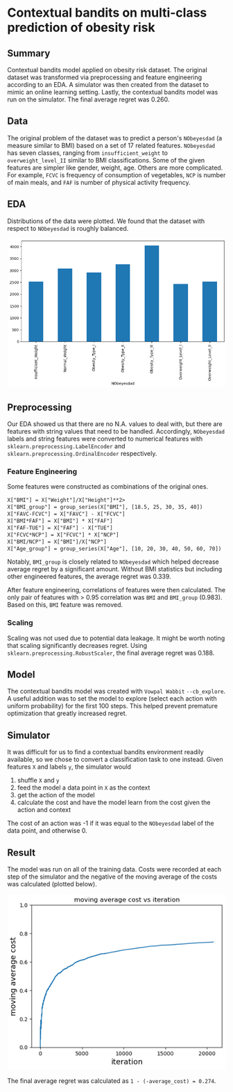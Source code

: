 # Contextual bandits on multi-class prediction of obesity risk #

## Summary ##
Contextual bandits model applied on obesity risk dataset. The original dataset was transformed via preprocessing and feature engineering according to an EDA. A simulator was then created from the dataset to mimic an online learning setting. Lastly, the contextual bandits model was run on the simulator. The final average regret was 0.260.

## Data ##
The original problem of the dataset was to predict a person's `NObeyesdad` (a measure similar to BMI) based on a set of 17 related features. `NObeyesdad` has seven classes, ranging from `insufficient_weight` to `overweight_level_II` similar to BMI classifications. Some of the given features are simpler like gender, weight, age. Others are more complicated. For example, `FCVC` is frequency of consumption of vegetables, `NCP` is number of main meals, and `FAF` is number of physical activity frequency.

## EDA ##
Distributions of the data were plotted. We found that the dataset with respect to `NObeyesdad` is roughly balanced. 

<center><img src="images/NObeyesdad_distribution.png" width="600"/></center>

## Preprocessing ##
Our EDA showed us that there are no N.A. values to deal with, but there are features with string values that need to be handled. Accordingly, `NObeyesdad` labels and string features were converted to numerical features with `sklearn.preprocessing.LabelEncoder` and `sklearn.preprocessing.OrdinalEncoder` respectively.

### Feature Engineering ###
Some features were constructed as combinations of the original ones.
```
X["BMI"] = X["Weight"]/X["Height"]**2>
X["BMI_group"] = group_series(X["BMI"], [18.5, 25, 30, 35, 40])
X["FAVC-FCVC"] = X["FAVC"] - X["FCVC"]
X["BMI*FAF"] = X["BMI"] * X["FAF"]
X["FAF-TUE"] = X["FAF"] - X["TUE"]
X["FCVC*NCP"] = X["FCVC"] * X["NCP"]
X["BMI/NCP"] = X["BMI"]/X["NCP"]
X["Age_group"] = group_series(X["Age"], [10, 20, 30, 40, 50, 60, 70])
```
Notably, `BMI_group` is closely related to `NObeyesdad` which helped decrease average regret by a significant amount. Without BMI statistics but including other engineered features, the average regret was 0.339. 

After feature engineering, correlations of features were then calculated. The only pair of features with > 0.95 correlation was `BMI` and `BMI_group` (0.983). Based on this, `BMI` feature was removed.

### Scaling ###
Scaling was not used due to potential data leakage. It might be worth noting that scaling significantly decreases regret. Using `sklearn.preprocessing.RobustScaler`, the final average regret was 0.188.

## Model ##
The contextual bandits model was created with `Vowpal Wabbit` `--cb_explore`. A useful addition was to set the model to explore (select each action with uniform probability) for the first 100 steps. This helped prevent premature optimization that greatly increased regret.

## Simulator ##
It was difficult for us to find a contextual bandits environment readily available, so we chose to convert a classification task to one instead. Given features `X` and labels `y`, the simulator would
1. shuffle `X` and `y`
2. feed the model a data point in `X` as the context
3. get the action of the model
4. calculate the cost and have the model learn from the cost given the action and context

The cost of an action was -1 if it was equal to the `NObeyesdad` label of the data point, and otherwise 0.

## Result ##
The model was run on all of the training data. Costs were recorded at each step of the simulator and the negative of the moving average of the costs was calculated (plotted below).
<center><img src="images/average_costs.png" width="600"/> </center>

The final average regret was calculated as `1 - (-average_cost) = 0.274`.